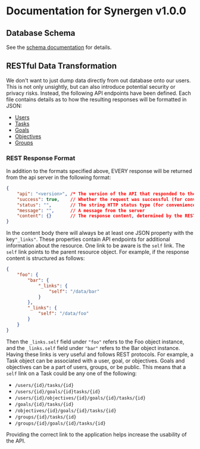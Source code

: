 # Documentation for Synergen v1.0.0

## Database Schema

See the [schema documentation](./db-schema.md) for details.

## RESTful Data Transformation
We don't want to just dump data directly from out database onto our users. This is not only unsightly, but can also introduce potential security or privacy risks. Instead, the following API endpoints have been defined. Each file contains details as to how the resulting responses will be formatted in JSON:
- [Users](./rest-users.md)
- [Tasks](./rest-tasks.md)
- [Goals](./rest-goals.md)
- [Objectives](./rest-objectives.md)
- [Groups](./rest-groups.md)

### REST Response Format
In addition to the formats specified above, EVERY response will be returned from the api server in the following format:

```json
{
    "api": "<version>", /* The version of the API that responded to the request */
    "success": true,    // Whether the request was successful (for convenience)
    "status": "",       // The string HTTP status type (for convenience)
    "message": "",      // A message from the server
    "content": {}       // The response content, determined by the RESTful objects defined above
}
```

In the content body there will always be at least one JSON property with the key`"_links"`. These properties contain API endpoints for additional information about the resource. One link to be aware is the `self` link. The `self` link points to the parent resource object. For example, if the response content is structured as follows:

```json
{
    "foo": {
        "bar": {
            "_links": {
                "self": "/data/bar"
            }
        },
        "_links": {
            "self": "/data/foo"
        }
    }
}
```

Then the `_links.self` field under `"foo"` refers to the Foo object instance, and the `_links.self` field under `"bar"` refers to the Bar object instance. Having these links is very useful and follows REST protocols. For example, a Task object can be associated with a user, goal, or objectives. Goals and objectives can be a part of users, groups, or be public. This means that a `self` link on a Task could be any one of the following:
- `/users/{id}/tasks/{id}`
- `/users/{id}/goals/{id}tasks/{id}`
- `/users/{id}/objectives/{id}/goals/{id}/tasks/{id}`
- `/goals/{id}/tasks/{id}`
- `/objectives/{id}/goals/{id}/tasks/{id}`
- `/groups/{id}/tasks/{id}`
- `/groups/{id}/goals/{id}/tasks/{id}`

Providing the correct link to the application helps increase the usability of the API.
